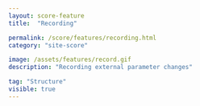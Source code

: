 ```yaml
---
layout: score-feature
title:  "Recording"

permalink: /score/features/recording.html
category: "site-score"

image: /assets/features/record.gif
description: "Recording external parameter changes"

tag: "Structure"
visible: true
---
```


